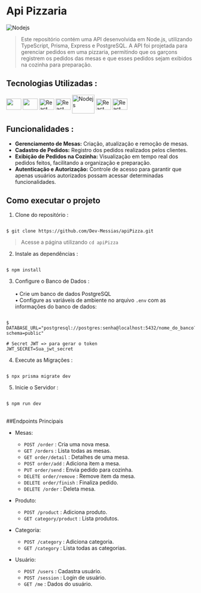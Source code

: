 # Api Pizzaria

<img src="https://blog.soaresdev.com/static/18f43b3033c239da5d2525cfd9fdc98f/d9199/nodejs-api-rest.png" alt="Nodejs">

> Este repositório contém uma API desenvolvida em Node.js, utilizando TypeScript, Prisma, Express e PostgreSQL. A API foi projetada para gerenciar pedidos em uma pizzaria, permitindo que os garçons registrem os pedidos das mesas e que esses pedidos sejam exibidos na cozinha para preparação.

 ## Tecnologias Utilizadas :

 <div style="display: inline_block" >
    <img align="center" alt="" height="30" width="40" src="https://cdn.jsdelivr.net/gh/devicons/devicon@latest/icons/vscode/vscode-original.svg" />
    <img align="center" alt="" height="30" width="40" src="https://cdn.jsdelivr.net/gh/devicons/devicon@latest/icons/insomnia/insomnia-original.svg" />
    <img  align="center" alt="React" height="30" width="40" src="https://cdn.jsdelivr.net/gh/devicons/devicon@latest/icons/prisma/prisma-original.svg" />
    <img align="center" alt="React" height="30" width="40" src="https://cdn.jsdelivr.net/gh/devicons/devicon@latest/icons/typescript/typescript-original.svg" />
    <img align="center" alt="Nodejs" height="50" width="60"  src="https://cdn.jsdelivr.net/gh/devicons/devicon@latest/icons/nodejs/nodejs-original-wordmark.svg" />
    <img align="center" alt="React" height="30" width="40" src="https://cdn.jsdelivr.net/gh/devicons/devicon@latest/icons/git/git-original.svg" />
    <img align="center" alt="React" height="30" width="40" src="https://cdn.jsdelivr.net/gh/devicons/devicon@latest/icons/postgresql/postgresql-original.svg" />
</div>

## Funcionalidades :
<ul>
  <li><strong>Gerenciamento de Mesas:</strong> Criação, atualização e remoção de mesas.</li>
  <li><strong>Cadastro de Pedidos:</strong> Registro dos pedidos realizados pelos clientes.</li>
  <li><strong>Exibição de Pedidos na Cozinha:</strong> Visualização em tempo real dos pedidos feitos, facilitando a organização e preparação.</li>
  <li><strong>Autenticação e Autorização:</strong> Controle de acesso para garantir que apenas usuários autorizados possam acessar determinadas funcionalidades.</li>
</ul>

## Como executar o projeto

1. Clone do repositório :

```

$ git clone https://github.com/Dev-Messias/apiPizza.git

```
> Acesse a página utilizando `cd apiPizza`

2. Instale as dependências :

```

$ npm install

```

3. Configure o Banco de Dados :<br><br>
  • Crie um banco de dados PostgreSQL<br>
  • Configure as variáveis de ambiente no arquivo `.env` com as informações do banco de dados:


```

$ DATABASE_URL="postgresql://postgres:senha@localhost:5432/nome_do_banco?schema=public"

# Secret JWT => para gerar o token
JWT_SECRET=Sua_jwt_secret

```
4. Execute as Migrações :

```

$ npx prisma migrate dev

```
5. Inicie o Servidor :

```

$ npm run dev

```
<br>
##Endpoints Principais

- Mesas:
    - `POST /order` : Cria uma nova mesa.
    - `GET /orders` : Lista todas as mesas.
    - `GET order/detail` : Detalhes de uma mesa.
    - `POST order/add` : Adiciona item a mesa.
    - `PUT order/send` : Envia pedido para cozinha.
    - `DELETE order/remove` : Remove item da mesa.
    - `DELETE order/finish` : Finaliza pedido.
    - `DELETE /order` : Deleta mesa.
      
- Produto:
    - `POST /product` : Adiciona produto.
    - `GET category/product` : Lista produtos.

- Categoria:
    - `POST /category` : Adiciona categoria.
    - `GET /category` : Lista todas as categorias.

- Usuário:
    - `POST /users` : Cadastra usuário.
    - `POST /session` : Login de usuário.
    - `GET /me` : Dados do usuário.
 



